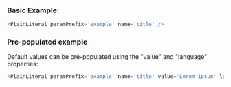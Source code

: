 ### Basic Example:

```js
<PlainLiteral paramPrefix='example' name='title' />
```

### Pre-populated example

Default values can be pre-populated using the "value" and "language" properties:

```js
<PlainLiteral paramPrefix='example' name='title' value='Lorem ipsum' language='en'/>
```
